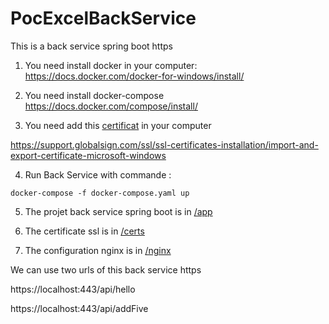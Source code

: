 # PocExcelBackService
This is a back service spring boot https

1. You need install docker in your computer:
https://docs.docker.com/docker-for-windows/install/

2. You need install docker-compose
https://docs.docker.com/compose/install/

3. You need add this [certificat](https://github.com/Yiao/PocExcelBackService/blob/main/certs/nginx-selfsigned.crt) in your computer

https://support.globalsign.com/ssl/ssl-certificates-installation/import-and-export-certificate-microsoft-windows 

4. Run Back Service with commande :
```
docker-compose -f docker-compose.yaml up
```

5. The projet back service spring boot is in [/app](https://github.com/Yiao/PocExcelBackService/tree/main/app)

6. The certificate ssl is in [/certs](https://github.com/Yiao/PocExcelBackService/tree/main/certs)

7. The configuration nginx is in [/nginx](https://github.com/Yiao/PocExcelBackService/tree/main/nginx/conf.d)

We can use two urls of this back service https

https://localhost:443/api/hello

https://localhost:443/api/addFive
